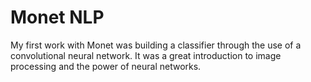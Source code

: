 # Monet NLP 

My first work with Monet was building a classifier through the use of a convolutional neural network. It was a great introduction to image processing
and the power of neural networks. 
